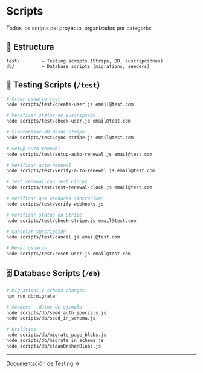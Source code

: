# Scripts

Todos los scripts del proyecto, organizados por categoría:

## 📁 Estructura

```
test/        → Testing scripts (Stripe, BD, suscripciones)
db/          → Database scripts (migrations, seeders)
```

## 🧪 Testing Scripts (`/test`)

```bash
# Crear usuario test
node scripts/test/create-user.js email@test.com

# Verificar status de suscripción
node scripts/test/check-user.js email@test.com

# Sincronizar BD desde Stripe
node scripts/test/sync-stripe.js email@test.com

# Setup auto-renewal
node scripts/test/setup-auto-renewal.js email@test.com

# Verificar auto-renewal
node scripts/test/verify-auto-renewal.js email@test.com

# Test renewal con Test Clocks
node scripts/test/test-renewal-clock.js email@test.com

# Verificar que webhooks sincronicen
node scripts/test/verify-webhooks.js

# Verificar status en Stripe
node scripts/test/check-stripe.js email@test.com

# Cancelar suscripción
node scripts/test/cancel.js email@test.com

# Reset usuario
node scripts/test/reset-user.js email@test.com
```

## 🗄️ Database Scripts (`/db`)

```bash
# Migrations y schema changes
npm run db:migrate

# Seeders - datos de ejemplo
node scripts/db/seed_auth_specials.js
node scripts/db/seed_in_schema.js

# Utilities
node scripts/db/migrate_page_blobs.js
node scripts/db/migrate_in_schema.js
node scripts/db/cleanOrphanBlobs.js
```

---

[Documentación de Testing →](../docs/guides/01-testing-local.md)
